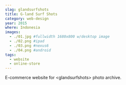 ```yaml
---
slag: glandsurfshots
title: G-land Surf Shots
category: web-design
year: 2015
where: Indonesia
images:
  - ./01.jpg #fullwidth 1680x800 w/desktop image
  - ./02.png #ipad
  - ./03.png #nexus6
  - ./04.png #android
tags:
  - website
  - online-store
---
```


E-commerce website for &lt;glandsurfshots&gt; photo archive.
